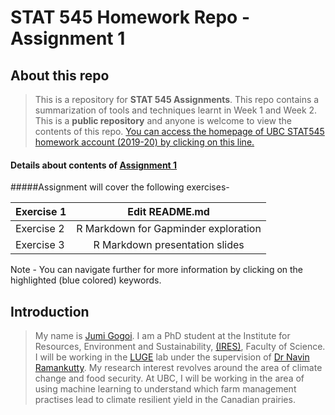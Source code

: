# STAT 545 Homework Repo - Assignment 1

## About this repo

>This is a repository for **STAT 545 Assignments**. This repo contains a summarization of tools and techniques learnt in Week 1 and Week 2. 
>This is a **public repository** and anyone is welcome to view the contents of this repo. 
>[You can access the homepage of UBC STAT545 homework account (2019-20) by clicking on this line.](https://github.com/STAT545-UBC-hw-2019-20)

#### Details about contents of [Assignment 1](https://stat545.stat.ubc.ca/evaluation/hw01/hw01/)

#####Assignment will cover the following exercises-

| Exercise 1 | Edit README.md                       |
| ---------- |:------------------------------------:|
| Exercise 2 | R Markdown for Gapminder exploration |
| Exercise 3 | R Markdown presentation slides       |  

Note - You can navigate further for more information by clicking on the highlighted (blue colored) keywords.

## Introduction 

>My name is [Jumi Gogoi](https://ca.linkedin.com/in/jumi-gogoi?trk=people_directory). I am a PhD student at the Institute for Resources, Environment and Sustainability, [(IRES)](http://ires.ubc.ca/), Faculty of Science. 
>I will be working in the [LUGE](http://www.ramankuttylab.com/) lab under the supervision of [Dr Navin Ramankutty](https://ires.ubc.ca/person/navin-ramankutty/). 
>My research interest revolves around the area of climate change and food security. 
>At UBC, I will be working in the area of using machine learning to understand which farm management practises lead to climate resilient 
yield in the Canadian prairies.


